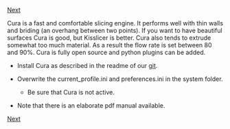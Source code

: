 [Next](https://github.com/laydrop/i3_Berlin/wiki/Section-6.3-Kisslicer)

Cura is a fast and comfortable slicing engine. It performs well with thin walls and briding (an overhang between two points). If you want to have beautiful surfaces Cura is good, but Kisslicer is better. Cura also tends to extrude somewhat too much material. As a result the flow rate is set between 80 and 90%. Cura is fully open source and python plugins can be added.

-   Install Cura as described in the readme of our [git](https://github.com/laydrop/i3_Berlin/tree/master/Software/Cura).

-   Overwrite the current\_profile.ini and preferences.ini in the system folder.

    -   Be sure that Cura is not active.

-   Note that there is an elaborate pdf manual available.

[Next](https://github.com/laydrop/i3_Berlin/wiki/Section-6.3-Kisslicer)
